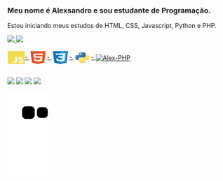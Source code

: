 ### Meu nome é Alexsandro e sou estudante de Programação.

Estou iniciando meus estudos de HTML, CSS, Javascript, Python e PHP.

<div align="inline_block">
  <a href="https://github.com/Alexsandro-Marciel">
  <img height="160em" src="https://github-readme-stats.vercel.app/api?username=Alexsandro-Marciel&show_icons=true&theme=merko&include_all_commits=true&count_private=true"/>
  <img height="160em" src="https://github-readme-stats.vercel.app/api/top-langs/?username=Alexsandro-Marciel&layout=compact&theme=merko&langs_count=8)](https://github.com/Alexsandro-Marciel/github-readme-stats"/>
   
   
</div>
  
  <div style="display: inline_block"><br>
  <img align="center" alt="Alex-Js" height="30" width="40" src="https://raw.githubusercontent.com/devicons/devicon/master/icons/javascript/javascript-plain.svg">-
  <img align="center" alt="Alex-HTML" height="30" width="40" src="https://raw.githubusercontent.com/devicons/devicon/master/icons/html5/html5-original.svg">-
  <img align="center" alt="Alex-CSS" height="30" width="40" src="https://raw.githubusercontent.com/devicons/devicon/master/icons/css3/css3-original.svg">-
  <img align="center" alt="Alex-Python" height="30" width="40" src="https://raw.githubusercontent.com/devicons/devicon/master/icons/python/python-original.svg">-
  <img align="center" alt="Alex-PHP" height="50" width="60" src="https://cdn.jsdelivr.net/gh/devicons/devicon/icons/php/php-original.svg">
  
</div>
  
  ##
  <div style="display: inline_block">
  <a href="https://www.instagram.com/alexsandromarciel/?hl=pt-br" target="_blank"><img src="https://img.shields.io/badge/-Instagram-%23E4405F?style=for-the-badge&logo=instagram&logoColor=white"></a>
  <a href="https://www.linkedin.com/in/alexsandro-marciel-042630a6/" target="_blank"><img src="https://img.shields.io/badge/-LinkedIn-%230077B5?style=for-the-badge&logo=linkedin&logoColor=white"></a> 
  <a href="https://www.youtube.com/channel/UCKcNLateJnkpp-n7hE5342Q" target="_blank"><img src="https://img.shields.io/badge/YouTube-FF0000?style=for-the-badge&logo=youtube&logoColor=white"></a>  
  <a href="https://www.facebook.com/settings?tab=account&section=username" target="blank"><img src="https://img.shields.io/badge/Facebook-1877F2?style=for-the-badge&logo=facebook&logoColor=white"></a> 
    
   ![Snake animation](https://github.com/rafaballerini/rafaballerini/blob/output/github-contribution-grid-snake.svg)
 
</div>
